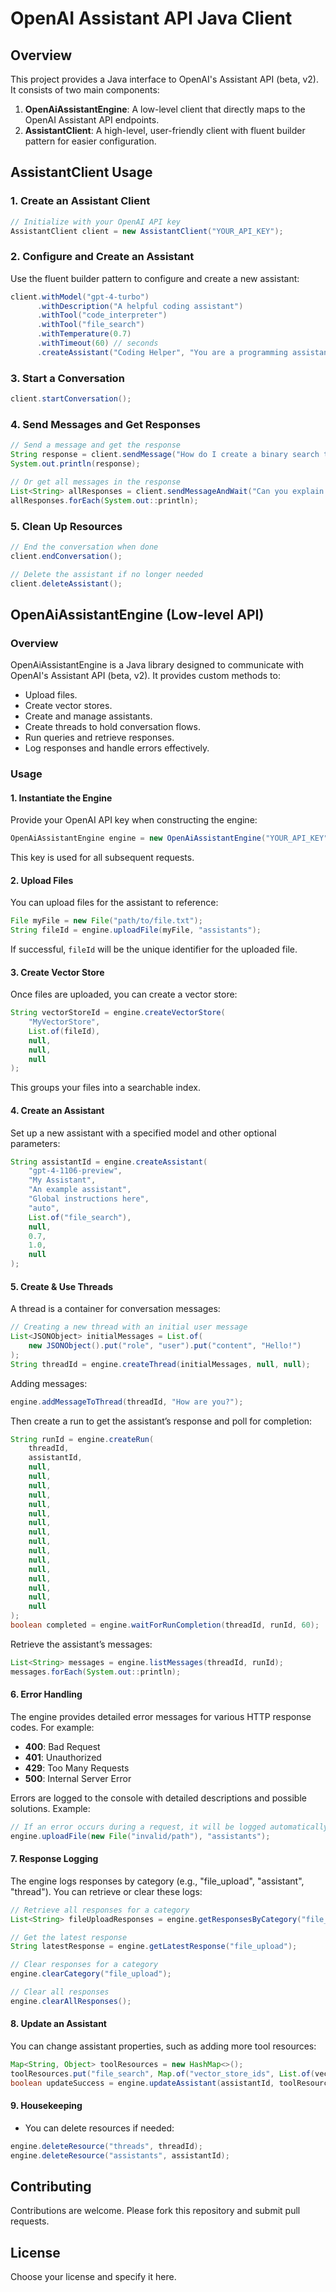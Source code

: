 # OpenAI Assistant API Java Client

## Overview
This project provides a Java interface to OpenAI's Assistant API (beta, v2). It consists of two main components:

1. **OpenAiAssistantEngine**: A low-level client that directly maps to the OpenAI Assistant API endpoints.
2. **AssistantClient**: A high-level, user-friendly client with fluent builder pattern for easier configuration.

## AssistantClient Usage

### 1. Create an Assistant Client
```java
// Initialize with your OpenAI API key
AssistantClient client = new AssistantClient("YOUR_API_KEY");
```

### 2. Configure and Create an Assistant
Use the fluent builder pattern to configure and create a new assistant:
```java
client.withModel("gpt-4-turbo")
      .withDescription("A helpful coding assistant")
      .withTool("code_interpreter")
      .withTool("file_search")
      .withTemperature(0.7)
      .withTimeout(60) // seconds
      .createAssistant("Coding Helper", "You are a programming assistant that helps with coding tasks.");
```

### 3. Start a Conversation
```java
client.startConversation();
```

### 4. Send Messages and Get Responses
```java
// Send a message and get the response
String response = client.sendMessage("How do I create a binary search tree in Java?");
System.out.println(response);

// Or get all messages in the response
List<String> allResponses = client.sendMessageAndWait("Can you explain recursion?");
allResponses.forEach(System.out::println);
```

### 5. Clean Up Resources
```java
// End the conversation when done
client.endConversation();

// Delete the assistant if no longer needed
client.deleteAssistant();
```

## OpenAiAssistantEngine (Low-level API)

### Overview
OpenAiAssistantEngine is a Java library designed to communicate with OpenAI's Assistant API (beta, v2). It provides custom methods to:
- Upload files.
- Create vector stores.
- Create and manage assistants.
- Create threads to hold conversation flows.
- Run queries and retrieve responses.
- Log responses and handle errors effectively.

### Usage

#### 1. Instantiate the Engine
Provide your OpenAI API key when constructing the engine:
```java
OpenAiAssistantEngine engine = new OpenAiAssistantEngine("YOUR_API_KEY");
```
This key is used for all subsequent requests.

#### 2. Upload Files
You can upload files for the assistant to reference:
```java
File myFile = new File("path/to/file.txt");
String fileId = engine.uploadFile(myFile, "assistants");
```
If successful, `fileId` will be the unique identifier for the uploaded file.

#### 3. Create Vector Store
Once files are uploaded, you can create a vector store:
```java
String vectorStoreId = engine.createVectorStore(
    "MyVectorStore", 
    List.of(fileId), 
    null, 
    null, 
    null
);
```
This groups your files into a searchable index.

#### 4. Create an Assistant
Set up a new assistant with a specified model and other optional parameters:
```java
String assistantId = engine.createAssistant(
    "gpt-4-1106-preview",
    "My Assistant",
    "An example assistant",
    "Global instructions here",
    "auto",
    List.of("file_search"),
    null,
    0.7,
    1.0,
    null
);
```

#### 5. Create & Use Threads
A thread is a container for conversation messages:
```java
// Creating a new thread with an initial user message
List<JSONObject> initialMessages = List.of(
    new JSONObject().put("role", "user").put("content", "Hello!")
);
String threadId = engine.createThread(initialMessages, null, null);
```
Adding messages:
```java
engine.addMessageToThread(threadId, "How are you?");
```
Then create a run to get the assistant’s response and poll for completion:
```java
String runId = engine.createRun(
    threadId,
    assistantId,
    null,
    null,
    null,
    null,
    null,
    null,
    null,
    null,
    null,
    null,
    null,
    null,
    null,
    null,
    null,
    null
);
boolean completed = engine.waitForRunCompletion(threadId, runId, 60);
```
Retrieve the assistant’s messages:
```java
List<String> messages = engine.listMessages(threadId, runId);
messages.forEach(System.out::println);
```

#### 6. Error Handling
The engine provides detailed error messages for various HTTP response codes. For example:
- **400**: Bad Request
- **401**: Unauthorized
- **429**: Too Many Requests
- **500**: Internal Server Error

Errors are logged to the console with detailed descriptions and possible solutions. Example:
```java
// If an error occurs during a request, it will be logged automatically
engine.uploadFile(new File("invalid/path"), "assistants");
```

#### 7. Response Logging
The engine logs responses by category (e.g., "file_upload", "assistant", "thread"). You can retrieve or clear these logs:
```java
// Retrieve all responses for a category
List<String> fileUploadResponses = engine.getResponsesByCategory("file_upload");

// Get the latest response
String latestResponse = engine.getLatestResponse("file_upload");

// Clear responses for a category
engine.clearCategory("file_upload");

// Clear all responses
engine.clearAllResponses();
```

#### 8. Update an Assistant
You can change assistant properties, such as adding more tool resources:
```java
Map<String, Object> toolResources = new HashMap<>();
toolResources.put("file_search", Map.of("vector_store_ids", List.of(vectorStoreId)));
boolean updateSuccess = engine.updateAssistant(assistantId, toolResources);
```

#### 9. Housekeeping
- You can delete resources if needed:
```java
engine.deleteResource("threads", threadId);
engine.deleteResource("assistants", assistantId);
```

## Contributing
Contributions are welcome. Please fork this repository and submit pull requests.

## License
Choose your license and specify it here.
